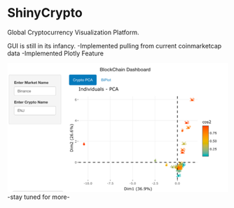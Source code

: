 # ShinyCrypto
Global Cryptocurrency Visualization Platform.

GUI is still in its infancy.
-Implemented pulling from current coinmarketcap data
-Implemented Plotly Feature

<img src="img/preview.png">
-stay tuned for more-

```
